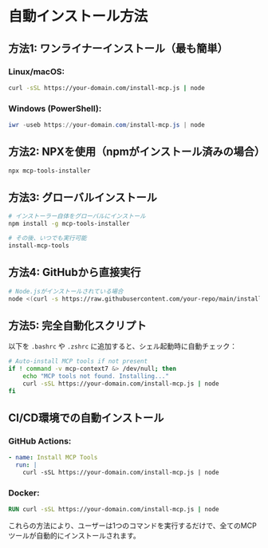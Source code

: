 # 自動インストール方法

## 方法1: ワンライナーインストール（最も簡単）

### Linux/macOS:
```bash
curl -sSL https://your-domain.com/install-mcp.js | node
```

### Windows (PowerShell):
```powershell
iwr -useb https://your-domain.com/install-mcp.js | node
```

## 方法2: NPXを使用（npmがインストール済みの場合）

```bash
npx mcp-tools-installer
```

## 方法3: グローバルインストール

```bash
# インストーラー自体をグローバルにインストール
npm install -g mcp-tools-installer

# その後、いつでも実行可能
install-mcp-tools
```

## 方法4: GitHubから直接実行

```bash
# Node.jsがインストールされている場合
node <(curl -s https://raw.githubusercontent.com/your-repo/main/install-mcp-tools.js)
```

## 方法5: 完全自動化スクリプト

以下を `.bashrc` や `.zshrc` に追加すると、シェル起動時に自動チェック：

```bash
# Auto-install MCP tools if not present
if ! command -v mcp-context7 &> /dev/null; then
    echo "MCP tools not found. Installing..."
    curl -sSL https://your-domain.com/install-mcp.js | node
fi
```

## CI/CD環境での自動インストール

### GitHub Actions:
```yaml
- name: Install MCP Tools
  run: |
    curl -sSL https://your-domain.com/install-mcp.js | node
```

### Docker:
```dockerfile
RUN curl -sSL https://your-domain.com/install-mcp.js | node
```

これらの方法により、ユーザーは1つのコマンドを実行するだけで、全てのMCPツールが自動的にインストールされます。